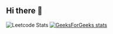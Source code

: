 ## Hi there 👋

<!--
**Prashants126/Prashants126** is a ✨ _special_ ✨ repository because its `README.md` (this file) appears on your GitHub profile.

Here are some ideas to get you started:

- 🔭 I’m currently working on ...
- 🌱 I’m currently learning ...
- 👯 I’m looking to collaborate on ...
- 🤔 I’m looking for help with ...
- 💬 Ask me about ...
- 📫 How to reach me: ...
- 😄 Pronouns: ...
- ⚡ Fun fact: ...
-->


![Leetcode Stats](https://leetcard.jacoblin.cool/Ps066?width=500&height=320&ext=activity)
[![GeeksForGeeks stats](https://gfgstatscard.vercel.app/ps066)](https://www.geeksforgeeks.org/user/ps066/)
